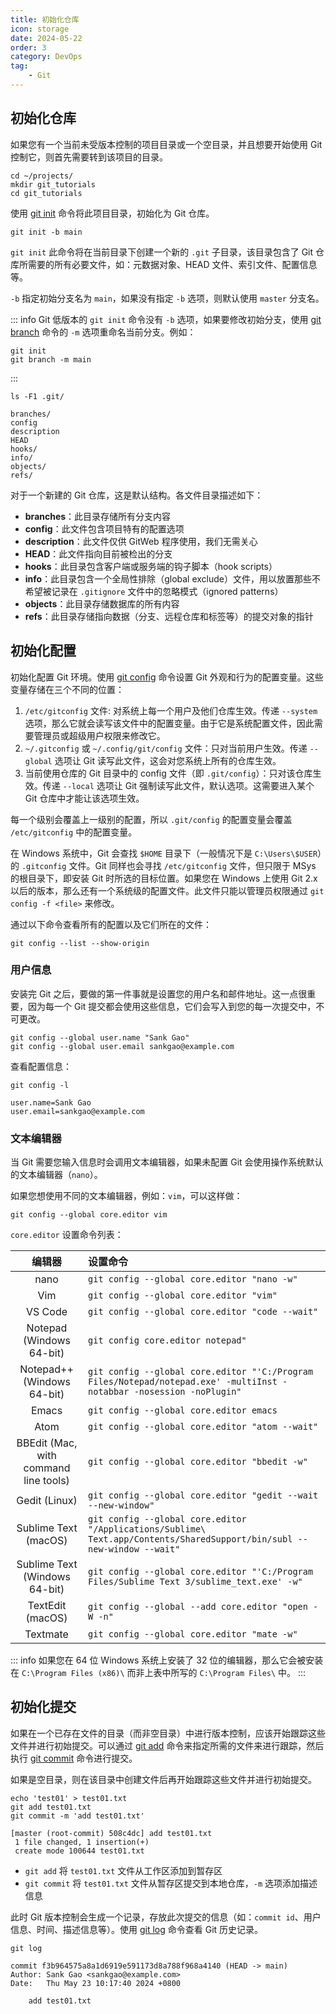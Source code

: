 ```yaml
---
title: 初始化仓库
icon: storage
date: 2024-05-22
order: 3
category: DevOps
tag:
    - Git
---
```


## 初始化仓库

如果您有一个当前未受版本控制的项目目录或一个空目录，并且想要开始使用 Git 控制它，则首先需要转到该项目的目录。

```shell
cd ~/projects/
mkdir git_tutorials
cd git_tutorials
```

使用 [git init](../../computers/commands/git/git_init.md) 命令将此项目目录，初始化为 Git 仓库。

```shell
git init -b main
```

`git init` 此命令将在当前目录下创建一个新的 `.git` 子目录，该目录包含了 Git 仓库所需要的所有必要文件，如：元数据对象、HEAD 文件、索引文件、配置信息等。

`-b` 指定初始分支名为 `main`，如果没有指定 `-b` 选项，则默认使用 `master` 分支名。

::: info
Git 低版本的 `git init` 命令没有 `-b` 选项，如果要修改初始分支，使用 [git branch](../../computers/commands/git/git_branch.md) 命令的 `-m` 选项重命名当前分支。例如：

```shell
git init
git branch -m main
```

:::

```shell
ls -F1 .git/

branches/
config
description
HEAD
hooks/
info/
objects/
refs/
```

对于一个新建的 Git 仓库，这是默认结构。各文件目录描述如下：

- **branches**：此目录存储所有分支内容
- **config**：此文件包含项目特有的配置选项
- **description**：此文件仅供 GitWeb 程序使用，我们无需关心
- **HEAD**：此文件指向目前被检出的分支
- **hooks**：此目录包含客户端或服务端的钩子脚本（hook scripts）
- **info**：此目录包含一个全局性排除（global exclude）文件，用以放置那些不希望被记录在 `.gitignore` 文件中的忽略模式（ignored patterns）
- **objects**：此目录存储数据库的所有内容
- **refs**：此目录存储指向数据（分支、远程仓库和标签等）的提交对象的指针

## 初始化配置

初始化配置 Git 环境。使用 [git config](../../computers/commands/git/git_config.md) 命令设置 Git 外观和行为的配置变量。这些变量存储在三个不同的位置：

1. `/etc/gitconfig` 文件: 对系统上每一个用户及他们仓库生效。传递 `--system` 选项，那么它就会读写该文件中的配置变量。由于它是系统配置文件，因此需要管理员或超级用户权限来修改它。
2. `~/.gitconfig` 或 `~/.config/git/config` 文件：只对当前用户生效。传递 `--global` 选项让 Git 读写此文件，这会对您系统上所有的仓库生效。
3. 当前使用仓库的 Git 目录中的 config 文件（即 `.git/config`）：只对该仓库生效。传递 `--local` 选项让 Git 强制读写此文件，默认选项。这需要进入某个 Git 仓库中才能让该选项生效。

每一个级别会覆盖上一级别的配置，所以 `.git/config` 的配置变量会覆盖 `/etc/gitconfig` 中的配置变量。

在 Windows 系统中，Git 会查找 `$HOME` 目录下（一般情况下是 `C:\Users\$USER`）的 `.gitconfig` 文件。Git 同样也会寻找 `/etc/gitconfig` 文件，但只限于 MSys 的根目录下，即安装 Git 时所选的目标位置。如果您在 Windows 上使用 Git 2.x 以后的版本，那么还有一个系统级的配置文件。此文件只能以管理员权限通过 `git config -f <file>` 来修改。

通过以下命令查看所有的配置以及它们所在的文件：

```shell
git config --list --show-origin
```
### 用户信息

安装完 Git 之后，要做的第一件事就是设置您的用户名和邮件地址。这一点很重要，因为每一个 Git 提交都会使用这些信息，它们会写入到您的每一次提交中，不可更改。

```shell
git config --global user.name "Sank Gao"
git config --global user.email sankgao@example.com
```

查看配置信息：

```shell
git config -l

user.name=Sank Gao
user.email=sankgao@example.com
```

### 文本编辑器

当 Git 需要您输入信息时会调用文本编辑器，如果未配置 Git 会使用操作系统默认的文本编辑器（`nano`）。

如果您想使用不同的文本编辑器，例如：`vim`，可以这样做：

```shell
git config --global core.editor vim
```

`core.editor` 设置命令列表：

|  编辑器  |  设置命令  |
|  :----:  |  :----  |
|  nano  |  `git config --global core.editor "nano -w"`  |
|  Vim  |  `git config --global core.editor "vim"`  |
|  VS Code  |  `git config --global core.editor "code --wait"`  |
|  Notepad (Windows 64-bit)  |  `git config core.editor notepad"`  |
|  Notepad++ (Windows 64-bit)  |  `git config --global core.editor "'C:/Program Files/Notepad/notepad.exe' -multiInst -notabbar -nosession -noPlugin"`  |
|  Emacs  |  `git config --global core.editor emacs`  |
|  Atom  |  `git config --global core.editor "atom --wait"`  |
|  BBEdit (Mac, with command line tools)  |  `git config --global core.editor "bbedit -w"`  |
|  Gedit (Linux)  |  `git config --global core.editor "gedit --wait --new-window"`  |
|  Sublime Text (macOS)  |  `git config --global core.editor "/Applications/Sublime\ Text.app/Contents/SharedSupport/bin/subl --new-window --wait"`  |
|  Sublime Text (Windows 64-bit)  |  `git config --global core.editor "'C:/Program Files/Sublime Text 3/sublime_text.exe' -w"`  |
|  TextEdit (macOS)  |  `git config --global --add core.editor "open -W -n"`  |
|  Textmate  |  `git config --global core.editor "mate -w"`  |

::: info
如果您在 64 位 Windows 系统上安装了 32 位的编辑器，那么它会被安装在 `C:\Program Files (x86)\` 而非上表中所写的 `C:\Program Files\` 中。
:::

## 初始化提交

如果在一个已存在文件的目录（而非空目录）中进行版本控制，应该开始跟踪这些文件并进行初始提交。可以通过 [git add](../../computers/commands/git/git_add.md) 命令来指定所需的文件来进行跟踪，然后执行 [git commit](../../computers/commands/git/git_commit.md) 命令进行提交。

如果是空目录，则在该目录中创建文件后再开始跟踪这些文件并进行初始提交。

```shell
echo 'test01' > test01.txt
git add test01.txt
git commit -m 'add test01.txt'

[master (root-commit) 508c4dc] add test01.txt
 1 file changed, 1 insertion(+)
 create mode 100644 test01.txt
```

- `git add` 将 `test01.txt` 文件从工作区添加到暂存区
- `git commit` 将 `test01.txt` 文件从暂存区提交到本地仓库，`-m` 选项添加描述信息

此时 Git 版本控制会生成一个记录，存放此次提交的信息（如：`commit id`、用户信息、时间、描述信息等）。使用 [git log](../../computers/commands/git/git_log.md) 命令查看 Git 历史记录。

```shell
git log

commit f3b964575a8a1d6919e591173d8a788f968a4140 (HEAD -> main)
Author: Sank Gao <sankgao@example.com>
Date:   Thu May 23 10:17:40 2024 +0800

    add test01.txt
```
